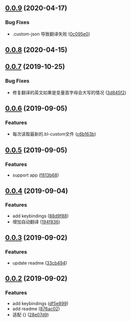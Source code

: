## [0.0.9](https://github.com/AshoneA/BLTranslate/compare/v0.0.8...v0.0.9) (2020-04-17)


### Bug Fixes

* .custom-json 导致翻译失败 ([0c095e0](https://github.com/AshoneA/BLTranslate/commit/0c095e0d2b6bbd09802c7ca4d7f444712cbe8368))



## [0.0.8](https://github.com/AshoneA/BLTranslate/compare/v0.0.7...v0.0.8) (2020-04-15)



## [0.0.7](https://github.com/AshoneA/BLTranslate/compare/v0.0.6...v0.0.7) (2019-10-25)


### Bug Fixes

* 修复翻译的英文如果是变量首字母会大写的情况 ([3d845f2](https://github.com/AshoneA/BLTranslate/commit/3d845f207660c5ed64a9adcb17edac62a885f7f1))



## [0.0.6](https://github.com/AshoneA/BLTranslate/compare/v0.0.5...v0.0.6) (2019-09-05)


### Features

* 每次读取最新的.bl-custom文件 ([c6b163b](https://github.com/AshoneA/BLTranslate/commit/c6b163b97f48d52d70d28d299419fe851ee3cc74))



## [0.0.5](https://github.com/AshoneA/BLTranslate/compare/v0.0.4...v0.0.5) (2019-09-05)


### Features

* support app ([f813b68](https://github.com/AshoneA/BLTranslate/commit/f813b68719cb8fe7298f95ca28ab75a8f6512374))



## [0.0.4](https://github.com/AshoneA/BLTranslate/compare/v0.0.3...v0.0.4) (2019-09-04)


### Features

* add keybindings ([88d9f88](https://github.com/AshoneA/BLTranslate/commit/88d9f882f909b1e7cf0c99f31dee25a2691feedb))
* 增加自动翻译 ([194f836](https://github.com/AshoneA/BLTranslate/commit/194f836a3c8ad3f11df9a7a6353d2219f21e200a))



## [0.0.3](https://github.com/AshoneA/BLTranslate/compare/v0.0.2...v0.0.3) (2019-09-02)


### Features

* update readme ([33cb494](https://github.com/AshoneA/BLTranslate/commit/33cb494942e3c22a6e38616bdf8948806882e1f5))



## [0.0.2](https://github.com/AshoneA/BLTranslate/compare/df5e8999baba7066ca9c75b0b7bb2ae074c548a1...v0.0.2) (2019-09-02)


### Features

* add keybindings ([df5e899](https://github.com/AshoneA/BLTranslate/commit/df5e8999baba7066ca9c75b0b7bb2ae074c548a1))
* add readme ([876ac02](https://github.com/AshoneA/BLTranslate/commit/876ac0278de169d6a4de2ceef72d9fa3fe1d2915))
* 适配 {} ([28e07d9](https://github.com/AshoneA/BLTranslate/commit/28e07d9d72880cb05711d71f54dadfc8cf8bd08d))




